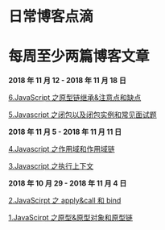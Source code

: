 # 日常博客点滴

# 每周至少两篇博客文章

**2018 年 11 月 12 - 2018 年 11 月 18 日**

[6.JavaScript 之原型链继承&注意点和缺点](https://github.com/heyushuo/Blob/blob/master/JavaScript/6.JavaScript%E4%B9%8B%E5%8E%9F%E5%9E%8B%E9%93%BE%E7%BB%A7%E6%89%BF%26%E6%B3%A8%E6%84%8F%E7%82%B9%E5%92%8C%E7%BC%BA%E7%82%B9.md)

[5.Javascript 之闭包以及闭包实例和常见面试题](https://github.com/heyushuo/Blob/blob/master/JavaScript/5.Javascript%E4%B9%8B%E9%97%AD%E5%8C%85%E4%BB%A5%E5%8F%8A%E9%97%AD%E5%8C%85%E5%AE%9E%E4%BE%8B%E5%92%8C%E5%B8%B8%E8%A7%81%E9%9D%A2%E8%AF%95%E9%A2%98.md)

**2018 年 11 月 5 - 2018 年 11 月 11 日**

[4.Javascript 之作用域和作用域链](https://github.com/heyushuo/Blob/blob/master/JavaScript/4.Javascript%E4%B9%8B%E4%BD%9C%E7%94%A8%E5%9F%9F%E5%92%8C%E4%BD%9C%E7%94%A8%E5%9F%9F%E9%93%BE.md)

[3.Javascript 之执行上下文](https://github.com/heyushuo/Blob/blob/master/JavaScript/3.Javascript%E4%B9%8B%E6%89%A7%E8%A1%8C%E4%B8%8A%E4%B8%8B%E6%96%87.md)

**2018 年 10 月 29 - 2018 年 11 月 4 日**

[2.JavaScirpt 之 apply&call 和 bind](https://github.com/heyushuo/Blob/blob/master/JavaScript/2.JavaScirpt%E4%B9%8Bapply%26call%E5%92%8Cbind.md)

[1.JavaScirpt 之原型&原型对象和原型链](https://github.com/heyushuo/Blob/blob/master/JavaScript/1.JavaScirpt%E4%B9%8B%E5%8E%9F%E5%9E%8B%26%E5%8E%9F%E5%9E%8B%E5%AF%B9%E8%B1%A1%E5%92%8C%E5%8E%9F%E5%9E%8B%E9%93%BE.md)
